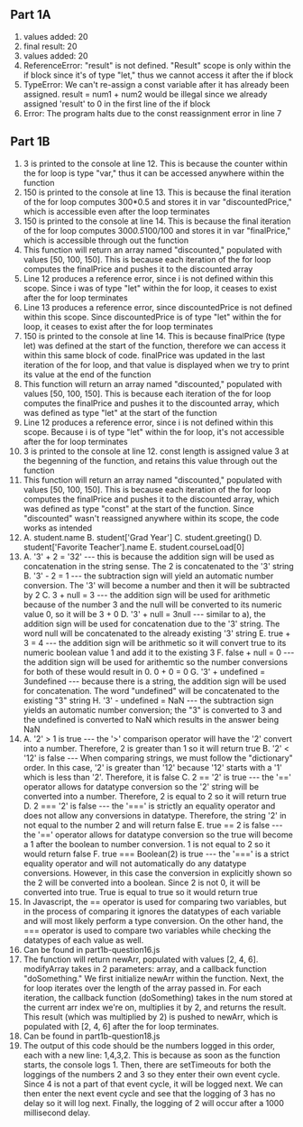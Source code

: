 ## Part 1A
1. values added: 20
2. final result: 20
3. values added: 20
4. ReferenceError: "result" is not defined. "Result" scope is only within the if block since it's of type "let," thus we cannot access it after the if block
5. TypeError: We can't re-assign a const variable after it has already been assigned. result = num1 + num2 would be illegal since we already assigned 'result' to 0 in the first line of the if block
6. Error: The program halts due to the const reassignment error in line 7
   
## Part 1B
1. 3 is printed to the console at line 12. This is because the counter within the for loop is type "var," thus it can be accessed anywhere within the function
2. 150 is printed to the console at line 13. This is because the final iteration of the for loop computes 300*0.5 and stores it in var "discountedPrice," which is accessible even after the loop terminates
3. 150 is printed to the console at line 14. This is because the final iteration of the for loop computes 300*0.5*100/100 and stores it in var "finalPrice," which is accessible through out the function
4. This function will return an array named "discounted," populated with values [50, 100, 150]. This is because each iteration of the for loop computes the finalPrice and pushes it to the discounted array
5. Line 12 produces a reference error, since i is not defined within this scope. Since i was of type "let" within the for loop, it ceases to exist after the for loop terminates
6. Line 13 produces a reference error, since discountedPrice is not defined within this scope. Since discountedPrice is of type "let" within the for loop, it ceases to exist after the for loop terminates
7. 150 is printed to the console at line 14. This is because finalPrice (type let) was defined at the start of the function, therefore we can access it within this same block of code. finalPrice was updated in the last iteration of the for loop, and that value is displayed when we try to print its value at the end of the function
8. This function will return an array named "discounted," populated with values [50, 100, 150]. This is because each iteration of the for loop computes the finalPrice and pushes it to the discounted array, which was defined as type "let" at the start of the function
9. Line 12 produces a reference error, since i is not defined within this scope. Because i is of type "let" within the for loop, it's not accessible after the for loop terminates
10. 3 is printed to the console at line 12. const length is assigned value 3 at the begenning of the function, and retains this value through out the function
11. This function will return an array named "discounted," populated with values [50, 100, 150]. This is because each iteration of the for loop computes the finalPrice and pushes it to the discounted array, which was defined as type "const" at the start of the function. Since "discounted" wasn't reassigned anywhere within its scope, the code works as intended
12. A. student.name
    B. student['Grad Year']
    C. student.greeting()
    D. student['Favorite Teacher'].name
    E. student.courseLoad[0]
13. A. '3' + 2 = '32' --- this is because the addition sign will be used as concatenation in the string sense. The 2 is concatenated to the '3' string
    B. '3' - 2 = 1 --- the subtraction sign will yield an automatic number conversion. The '3' will become a number and then it will be subtracted by 2
    C.  3 + null = 3 --- the addition sign will be used for arithmetic because of the number 3 and the null will be converted to its numeric value 0, so it will be 3 + 0
    D. '3' + null = 3null --- similar to a), the addition sign will be used for concatenation due to the '3' string. The word null will be concatenated to the already existing '3' string
    E. true + 3 = 4 --- the addition sign will be arithmetic so it will convert true to its numeric boolean value 1 and add it to the existing 3
    F. false + null = 0 --- the addition sign will be used for arithemtic so the number conversions for both of these would result in 0. 0 + 0 = 0
    G. '3' + undefined = 3undefined --- because there is a string, the addition sign will be used for concatenation. The word "undefined" will be concatenated to the existing "3" string
    H. '3' - undefined = NaN --- the subtraction sign yields an automatic number conversion; the "3" is converted to 3 and the undefined is converted to NaN which results in the answer being NaN
14. A. '2' > 1 is true --- the '>' comparison operator will have the '2' convert into a number. Therefore, 2 is greater than 1 so it will return true
    B. '2' < '12' is false --- When comparing strings, we must follow the "dictionary" order. In this case, '2' is greater than '12' because '12' starts with a '1' which is less than '2'. Therefore, it is false
    C. 2 == '2' is true --- the '==' operator allows for datatype conversion so the '2' string will be converted into a number. Therefore, 2 is equal to 2 so it will return true
    D. 2 === '2' is false --- the '===' is strictly an equality operator and does not allow any conversions in datatype. Therefore, the string '2' in not equal to the number 2 and will return false
    E. true == 2 is false --- the '==' operator allows for datatype conversion so the true will become a 1 after the boolean to number conversion. 1 is not equal to 2 so it would return false
    F. true === Boolean(2) is true --- the '===' is a strict equality operator and will not automatically do any datatype conversions. However, in this case the conversion in explicitly shown so the 2 will be converted into a boolean. Since 2 is not 0, it will be converted into true. True is equal to true so it would return true
15. In Javascript, the == operator is used for comparing two variables, but in the process of comparing it ignores the datatypes of each variable and will most likely perform a type conversion. On the other hand, the === operator is used to compare two variables while checking the datatypes of each value as well.
16. Can be found in part1b-question16.js
17. The function will return newArr, populated with values [2, 4, 6]. modifyArray takes in 2 parameters: array, and a callback function "doSomething." We first initialize newArr within the function. Next, the for loop iterates over the length of the array passed in. For each iteration, the callback function (doSomething) takes in the num stored at the current arr index we're on, multiplies it by 2, and returns the result. This result (which was multiplied by 2) is pushed to newArr, which is populated with [2, 4, 6] after the for loop terminates.
18. Can be found in part1b-question18.js
19. The output of this code should be the numbers logged in this order, each with a new line: 1,4,3,2. This is because as soon as the function starts, the console logs 1. Then, there are setTimeouts for both the loggings of the numbers 2 and 3 so they enter their own event cycle. Since 4 is not a part of that event cycle, it will be logged next. We can then enter the next event cycle and see that the logging of 3 has no delay so it will log next. Finally, the logging of 2 will occur after a 1000 millisecond delay.
